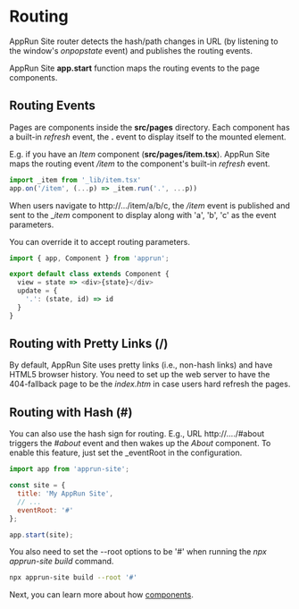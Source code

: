 # Routing

AppRun Site router detects the hash/path changes in URL (by listening to the window's _onpopstate_ event) and publishes the routing events.

AppRun Site **app.start** function maps the routing events to the page components.

## Routing Events

Pages are components inside the **src/pages** directory. Each component has a built-in _refresh_ event, the **.** event to display itself to the mounted element.

E.g. if you have an _Item_ component (**src/pages/item.tsx**). AppRun Site maps the routing event _/item_ to the component's built-in _refresh_ event.

```javascript
import _item from '_lib/item.tsx'
app.on('/item', (...p) => _item.run('.', ...p))
```

When users navigate to http://.../item/a/b/c, the _/item_ event is published and sent to the __item_ component to display along with 'a', 'b', 'c' as the event parameters.

You can override it to accept routing parameters.

```javascript
import { app, Component } from 'apprun';

export default class extends Component {
  view = state => <div>{state}</div>
  update = {
    '.': (state, id) => id
  }
}
```

## Routing with Pretty Links (/)

By default, AppRun Site uses pretty links (i.e., non-hash links) and have HTML5 browser history. You need to set up the web server to have the 404-fallback page to be the _index.htm_ in case users hard refresh the pages.

## Routing with Hash (#)

You can also use the hash sign for routing. E.g.,  URL http://..../#about triggers the _#about_ event and then wakes up the _About_ component. To enable this feature, just set the _eventRoot in the configuration.

```javascript
import app from 'apprun-site';

const site = {
  title: 'My AppRun Site',
  // ...
  eventRoot: '#'
};

app.start(site);
```

You also need to set the --root options to be '#' when running the _npx apprun-site build_ command.

```sh
npx apprun-site build --root '#'
```

 Next, you can learn more about how [components](#components).